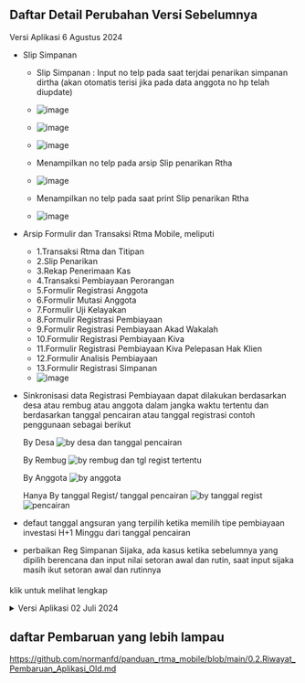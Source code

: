 ## Daftar Detail Perubahan Versi Sebelumnya
Versi Aplikasi 6 Agustus 2024
- Slip Simpanan
  - Slip Simpanan : Input no telp pada saat terjdai penarikan simpanan dirtha (akan otomatis terisi jika pada data anggota no hp telah diupdate)
  - ![image](https://github.com/user-attachments/assets/7d157ac7-361e-4072-8687-26d4e3962fd7)
  - ![image](https://github.com/user-attachments/assets/42c817f0-9f45-4a29-bdf9-2136462b4307)
  - ![image](https://github.com/user-attachments/assets/b8f6516b-d988-417b-bfc8-823170e35a62)

  - Menampilkan no telp pada arsip Slip penarikan Rtha
  - ![image](https://github.com/user-attachments/assets/7f921383-f399-4942-b789-957bf396a772)

  - Menampilkan no telp pada saat print Slip penarikan Rtha
  - ![image](https://github.com/user-attachments/assets/842a65cc-b1e1-4d4e-a502-4c13bfbd63bd)

- Arsip Formulir dan Transaksi Rtma Mobile, meliputi
  - 1.Transaksi Rtma dan Titipan
  - 2.Slip Penarikan
  - 3.Rekap Penerimaan Kas
  - 4.Transaksi Pembiayaan Perorangan
  - 5.Formulir Registrasi Anggota
  - 6.Formulir Mutasi Anggota
  - 7.Formulir Uji Kelayakan
  - 8.Formulir Registrasi Pembiayaan
  - 9.Formulir Registrasi Pembiayaan Akad Wakalah
  - 10.Formulir Registrasi Pembiayaan Kiva
  - 11.Formulir Registrasi Pembiayaan Kiva Pelepasan Hak Klien
  - 12.Formulir Analisis Pembiayaan
  - 13.Formulir Registrasi Simpanan
  - ![image](https://github.com/user-attachments/assets/505d9d4a-d011-4acc-a960-badc4c96562d)

- Sinkronisasi data Registrasi Pembiayaan dapat dilakukan berdasarkan desa atau rembug atau anggota dalam jangka waktu tertentu dan berdasarkan tanggal pencairan atau tanggal registrasi
  contoh penggunaan sebagai berikut
  
  By Desa
  ![by desa dan tanggal pencairan](https://github.com/user-attachments/assets/034b2acc-8961-4842-82a6-193ce8565f47)

  By Rembug
  ![by rembug dan tgl regist tertentu](https://github.com/user-attachments/assets/9df168f9-a129-46cd-bd37-2dded4465546)

  By Anggota
  ![by anggota](https://github.com/user-attachments/assets/a4449e5d-d345-4ce8-b80c-a0e2533033c5)

  Hanya By tanggal Regist/ tanggal pencairan
  ![by tanggal regist](https://github.com/user-attachments/assets/aae6ad22-d02d-4b3a-8be3-1ccb6af70733)
  ![pencairan](https://github.com/user-attachments/assets/7c26b78e-041e-415d-8d54-93d49956dc66)

- defaut tanggal angsuran yang terpilih ketika memilih tipe pembiayaan investasi H+1 Minggu dari tanggal pencairan
- perbaikan Reg Simpanan Sijaka, ada kasus ketika sebelumnya yang dipilih berencana dan input nilai setoran awal dan rutin, saat input sijaka masih ikut setoran awal dan rutinnya
####

klik untuk melihat lengkap
<details>
  <summary>Versi Aplikasi 02 Juli 2024</summary>
  
  ### Detail perubahan aplikasi
  ###### 1. Registrasi Pembiayaan Jangka Waktu bulan dapat digunakan
  ###### 2. Penambahan Watermark pada foto saat pengambilan Foto melalui aplikasi Rtma Mobile (Registrasi Anggota, Slip Penarikan Simpanan, Mutasi Anggota, Registrasi Pembiayaan, Uji Kelayakan, Analisis pembiayaan). sample watermark :
   ![image](https://github.com/normanfd/panduan_rtma_mobile/assets/37357830/804f4072-155a-445c-8db6-1cf04c7f8622)
  ###### 3. Pencegahan akses fitur rtma mobile jika ada prasyarat izin aplikasi yang belum diberi akses
  ![image](https://github.com/normanfd/panduan_rtma_mobile/assets/37357830/6c5f0c3e-baec-4f7e-96b9-23c75e9f7ae9)
  ###### [Panduan pemberian izin menu Rtma](https://github.com/normanfd/panduan_rtma_mobile/assets/37357830/7b388c52-087b-4a67-939d-6bf5f6057ec7)
  ###### [Panduan pemberian izin menu Reg Anggota](https://github.com/normanfd/panduan_rtma_mobile/blob/main/perizinan_aplikasi/izin_pada_fitur_registrasi_anggota.md)
  ###### [Panduan pemberian izin menu Uk dan Ap](https://github.com/normanfd/panduan_rtma_mobile/blob/main/perizinan_aplikasi/izin_pada_fitur_registrasi_anggota.md)
  ###### 4. Pencegahan save slip penarikan simpanan jika belum ttd dan pengambilan bukti Foto
  ![image](https://github.com/normanfd/panduan_rtma_mobile/assets/37357830/2836c922-35db-400d-aea8-4ae451afab4e)
  ###### 5. otomatis upload arsip slip penarikan ketika upload Rtha
  ![image](https://github.com/normanfd/panduan_rtma_mobile/assets/37357830/deb31314-4de9-491a-bc34-1ed9729bafee)
  ###### 6. saat menyimpan ttd Ketua Rembug, maka akan tertampil perolehan infaq per hari rembug dan perolehan infaq keseluruhan dari kegiatan rembug pusat
  ![image](https://github.com/normanfd/panduan_rtma_mobile/assets/37357830/4565a790-d9ba-4e46-afd9-60c71cc1e03a)
  ###### 7. Perbaikan foto yang diambil menjadi orientasi landscape pada tab A9+
  
  
</details>

## daftar Pembaruan yang lebih lampau
https://github.com/normanfd/panduan_rtma_mobile/blob/main/0.2.Riwayat_Pembaruan_Aplikasi_Old.md
